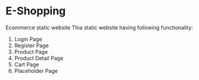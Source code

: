 # E-Shopping
Ecommerce static website
Thia static website having following functionality:
1. Login Page
2. Register Page
3. Product Page
4. Product Detail Page
5. Cart Page
6. Placeholder Page

